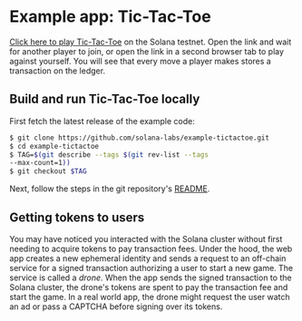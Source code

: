 # Example app: Tic-Tac-Toe

[Click here to play
Tic-Tac-Toe](https://solana-example-tictactoe.herokuapp.com/) on the Solana
testnet. Open the link and wait for another player to join, or open the link
in a second browser tab to play against yourself. You will see that every
move a player makes stores a transaction on the ledger.


## Build and run Tic-Tac-Toe locally

First fetch the latest release of the example code:

```sh
$ git clone https://github.com/solana-labs/example-tictactoe.git
$ cd example-tictactoe
$ TAG=$(git describe --tags $(git rev-list --tags
--max-count=1))
$ git checkout $TAG
```

Next, follow the steps in the git repository's
[README](https://github.com/solana-labs/example-tictactoe/blob/master/README.md).


## Getting tokens to users

You may have noticed you interacted with the Solana cluster without first
needing to acquire tokens to pay transaction fees. Under the hood, the web
app creates a new ephemeral identity and sends a request to an off-chain
service for a signed transaction authorizing a user to start a new game.
The service is called a *drone*. When the app sends the signed transaction
to the Solana cluster, the drone's tokens are spent to pay the transaction
fee and start the game. In a real world app, the drone might request the user
watch an ad or pass a CAPTCHA before signing over its tokens.
